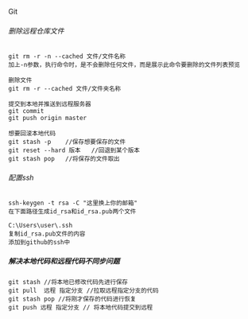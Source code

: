 Git

###### 删除远程仓库文件

```
git rm -r -n --cached 文件/文件名称
加上-n参数，执行命令时，是不会删除任何文件，而是展示此命令要删除的文件列表预览

删除文件
git rm -r --cached 文件/文件夹名称

提交到本地并推送到远程服务器
git commit 
git push origin master

想要回滚本地代码
git stash -p    //保存想要保存的文件
git reset --hard 版本   //回退到某个版本
git stash pop   //将保存的文件取出
```

###### 配置ssh

```git
ssh-keygen -t rsa -C "这里换上你的邮箱"
在下面路径生成id_rsa和id_rsa.pub两个文件

C:\Users\user\.ssh
复制id_rsa.pub文件的内容
添加到github的ssh中
```

##### 解决本地代码和远程代码不同步问题
```git
git stash //将本地已修改代码先进行保存
git pull  远程 指定分支 //拉取远程指定分支的代码
git stash pop //将刚才保存的代码进行恢复
git push 远程 指定分支 // 将本地代码提交到远程
```